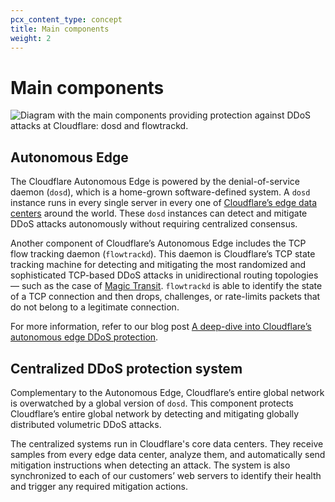 ```yaml
---
pcx_content_type: concept
title: Main components
weight: 2
---
```


# Main components

![Diagram with the main components providing protection against DDoS attacks at Cloudflare: `dosd` and `flowtrackd`.](/ddos-protection/static/ddos-diagram.png)

## Autonomous Edge

The Cloudflare Autonomous Edge is powered by the denial-of-service daemon (`dosd`), which is a home-grown software-defined system. A `dosd` instance runs in every single server in every one of [Cloudflare’s edge data centers](https://www.cloudflare.com/network/) around the world. These `dosd` instances can detect and mitigate DDoS attacks autonomously without requiring centralized consensus.

Another component of Cloudflare’s Autonomous Edge includes the TCP flow tracking daemon (`flowtrackd`). This daemon is Cloudflare’s TCP state tracking machine for detecting and mitigating the most randomized and sophisticated TCP-based DDoS attacks in unidirectional routing topologies — such as the case of [Magic Transit](/magic-transit/). `flowtrackd` is able to identify the state of a TCP connection and then drops, challenges, or rate-limits packets that do not belong to a legitimate connection.

For more information, refer to our blog post [A deep-dive into Cloudflare’s autonomous edge DDoS protection](https://blog.cloudflare.com/deep-dive-cloudflare-autonomous-edge-ddos-protection/).

## Centralized DDoS protection system

Complementary to the Autonomous Edge, Cloudflare’s entire global network is overwatched by a global version of `dosd`. This component protects Cloudflare’s entire global network by detecting and mitigating globally distributed volumetric DDoS attacks.

The centralized systems run in Cloudflare's core data centers. They receive samples from every edge data center, analyze them, and automatically send mitigation instructions when detecting an attack. The system is also synchronized to each of our customers’ web servers to identify their health and trigger any required mitigation actions.
